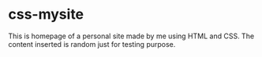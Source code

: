 # css-mysite
This is homepage of a personal site made by me using HTML and CSS. 
The content inserted is random just for testing purpose.
